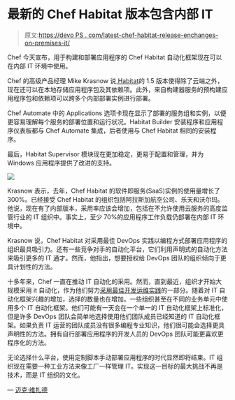 # 最新的 Chef Habitat 版本包含内部 IT

> 原文:[https://devo PS . com/latest-chef-habitat-release-enchanges-on-premises-it/](https://devops.com/latest-chef-habitat-release-embraces-on-premises-it/)

Chef 今天宣布，用于构建和部署应用程序的 Chef Habitat 自动化框架现在可以在内部 IT 环境中使用。

Chef 的高级产品经理 Mike Krasnow 说,[Habitat](https://blog.chef.io/product-announcement-chef-habitat-1-5-now-available/)的 1.5 版本使得除了云端之外，现在还可以在本地存储应用程序包及其依赖项。此外，来自构建器服务的预构建应用程序包和依赖项可以跨多个内部部署实例进行部署。

Chef Automate 中的 Applications 选项卡现在显示了部署的服务组和实例，以便更容易理解每个服务的部署位置和运行状况。Habitat Builder 安装程序和应用程序仪表板都与 Chef Automate 集成，后者使用与 Chef Habitat 相同的安装程序。

最后，Habitat Supervisor 模块现在更加稳定，更易于配置和管理，并为 Windows 应用程序提供了改进的支持。

![](../Images/e4e85acda9da9cfbf88936e7924ebc51.png)

Krasnow 表示，去年，Chef Habitat 的软件即服务(SaaS)实例的使用量增长了 300%。已经接受 Chef Habitat 的组织包括阿拉斯加航空公司、乐天和沃尔玛。他说，现在有了内部版本，采用率应该会增加，包括在不允许使用云服务的高度监管行业的 IT 组织中。事实上，至少 70%的应用程序工作负载仍部署在内部 IT 环境中。

Krasnow 说，Chef Habitat 对采用最佳 DevOps 实践以编程方式部署应用程序的组织最具吸引力。还有一些竞争对手的自动化平台，它们利用声明式的自动化方法来吸引更多的 IT 通才。然而，他指出，想要授权给 DevOps 团队的组织倾向于更具计划性的方法。

十多年来，Chef 一直在推动 IT 自动化的采用。然而，直到最近，组织才开始大规模采用 it 自动化，作为他们努力[采用最佳开发运维实践](https://devops.com/speed-rules-in-chefs-devops-survey/)的一部分。随着对 IT 自动化框架兴趣的增加，选择的数量也在增加。一些组织甚至在不同的业务单元中使用多个 IT 自动化框架。他们可能有一天会在一个单一的 IT 自动化框架上标准化，但是许多 DevOps 团队会简单地选择使用他们团队成员已经知道的 IT 自动化框架。如果负责 IT 运营的团队成员没有很多编程专业知识，他们很可能会选择更具声明性的方法。拥有自行部署应用程序的开发人员的 DevOps 团队可能更喜欢更程序化的方法。

无论选择什么平台，使用定制脚本手动部署应用程序的时代显然即将结束。IT 组织现在需要一种工业方法来像工厂一样管理 IT。实现这一目标的最大挑战不再是技术，而是 IT 组织的文化。

— [迈克·维扎德](https://devops.com/author/mike-vizard/)